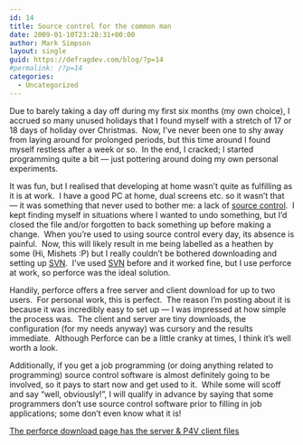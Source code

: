 ```yaml
---
id: 14
title: Source control for the common man
date: 2009-01-10T23:28:31+00:00
author: Mark Simpson
layout: single
guid: https://defragdev.com/blog/?p=14
#permalink: /?p=14
categories:
  - Uncategorized
---
```

Due to barely taking a day off during my first six months (my own choice), I accrued so many unused holidays that I found myself with a stretch of 17 or 18 days of holiday over Christmas.  Now, I&#8217;ve never been one to shy away from laying around for prolonged periods, but this time around I found myself restless after a week or so.  In the end, I cracked; I started programming quite a bit &#8212; just pottering around doing my own personal experiments.

It was fun, but I realised that developing at home wasn&#8217;t quite as fulfilling as it is at work.  I have a good PC at home, dual screens etc. so it wasn&#8217;t that &#8212; it was something that never used to bother me: a lack of [source control](http://en.wikipedia.org/wiki/Source_control).  I kept finding myself in situations where I wanted to undo something, but I&#8217;d closed the file and/or forgotten to back something up before making a change.  When you&#8217;re used to using source control every day, its absence is painful.  Now, this will likely result in me being labelled as a heathen by some (Hi, Mishets :P) but I really couldn&#8217;t be bothered downloading and setting up [SVN](http://subversion.tigris.org/).  I&#8217;ve used [SVN](http://subversion.tigris.org/) before and it worked fine, but I use perforce at work, so perforce was the ideal solution.

Handily, perforce offers a free server and client download for up to two users.  For personal work, this is perfect.  The reason I&#8217;m posting about it is because it was incredibly easy to set up &#8212; I was impressed at how simple the process was.  The client and server are tiny downloads, the configuration (for my needs anyway) was cursory and the results immediate.  Although Perforce can be a little cranky at times, I think it&#8217;s well worth a look.

Additionally, if you get a job programming (or doing anything related to programming) source control software is almost definitely going to be involved, so it pays to start now and get used to it.  While some will scoff and say &#8220;well, obviously!&#8221;, I will qualify in advance by saying that some programmers don&#8217;t use source control software prior to filling in job applications; some don&#8217;t even know what it is!

[The perforce download page has the server & P4V client files](http://www.perforce.com/perforce/downloads/index.html)
